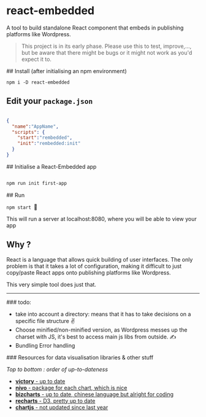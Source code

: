 react-embedded
=======

A tool to build standalone React component that embeds in publishing platforms like Wordpress.

> This project is in its early phase. Please use this to test, improve,..., but be aware that there might be bugs or it might not work as you'd expect it to.

## Install (after initialising an npm environment)

`npm i -D react-embedded`

## Edit your `package.json`

```json

{
  "name":"AppName",
  "scripts": {
    "start":"rembedded",
    "init":"rembedded:init"
  }
}
```

## Initialise a React-Embedded app

```bash

npm run init first-app

```

## Run


`npm start `

This will run a server at localhost:8080, where you will be able to view your app


## Why ?

React is a language that allows quick building of user interfaces. The only problem is that it takes a lot of configuration, making it difficult to just copy/paste React apps onto publishing platforms like Wordpress.

This very simple tool does just that.

----
### todo:

* take into account a directory: means that it has to take decisions on a specific file structure ✌️
* Choose minified/non-minified version, as Wordpress messes up the charset with JS, it's best to access main js libs from outside. ✍️
* Bundling Error handling

### Resources for data visualisation libraries & other stuff

*Top to bottom : order of up-to-dateness*

* [__victory__ - up to date](https://github.com/FormidableLabs/victory)
* [__nivo__ - package for each chart, which is nice](https://github.com/plouc/nivo)
* [__bizcharts__ - up to date, chinese language but alright for coding](https://github.com/alibaba/BizCharts)
* [__recharts__ - D3, pretty up to date](https://github.com/recharts/recharts)
* [__chartjs__ - not updated since last year](https://github.com/reactjs/react-chartjs)
